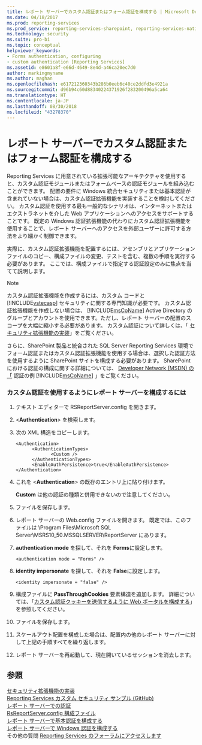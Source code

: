 ```yaml
---
title: レポート サーバーでカスタム認証またはフォーム認証を構成する | Microsoft Docs
ms.date: 04/18/2017
ms.prod: reporting-services
ms.prod_service: reporting-services-sharepoint, reporting-services-native
ms.technology: security
ms.suite: pro-bi
ms.topic: conceptual
helpviewer_keywords:
- Forms authentication, configuring
- custom authentication [Reporting Services]
ms.assetid: e8601a8f-e66d-4649-8e4d-a46ca20ec7d0
author: markingmyname
ms.author: maghan
ms.openlocfilehash: e617212360343b286b0eeb6c40ce2ddfd3e4921a
ms.sourcegitcommit: d96b94c60d88340224371926f283200496a5ca64
ms.translationtype: HT
ms.contentlocale: ja-JP
ms.lasthandoff: 08/30/2018
ms.locfileid: "43278370"
---
```

# <a name="configure-custom-or-forms-authentication-on-the-report-server"></a>レポート サーバーでカスタム認証またはフォーム認証を構成する

Reporting Services に用意されている拡張可能なアーキテクチャを使用すると、カスタム認証モジュールまたはフォームベースの認証モジュールを組み込むことができます。 配置の要件に Windows 統合セキュリティまたは基本認証が含まれていない場合は、カスタム認証拡張機能を実装することを検討してください。 カスタム認証を使用する最も一般的なシナリオは、インターネットまたはエクストラネットを介した Web アプリケーションへのアクセスをサポートすることです。 既定の Windows 認証拡張機能の代わりにカスタム認証拡張機能を使用することで、レポート サーバーへのアクセスを外部ユーザーに許可する方法をより細かく制御できます。  

実際に、カスタム認証拡張機能を配置するには、アセンブリとアプリケーション ファイルのコピー、構成ファイルの変更、テストを含む、複数の手順を実行する必要があります。 ここでは、構成ファイルで指定する認証設定のみに焦点を当てて説明します。  

> [!NOTE]
>  カスタム認証拡張機能を作成するには、カスタム コードと [!INCLUDE[vstecasp](../../includes/vstecasp-md.md)] セキュリティに関する専門知識が必要です。 カスタム認証拡張機能を作成しない場合は、 [!INCLUDE[msCoName](../../includes/msconame-md.md)] Active Directory のグループとアカウントを使用できます。ただし、レポート サーバーの配置のスコープを大幅に縮小する必要があります。 カスタム認証について詳しくは、「 [セキュリティ拡張機能の実装](../../reporting-services/extensions/security-extension/implementing-a-security-extension.md)」をご覧ください。

さらに、SharePoint 製品と統合された SQL Server Reporting Services 環境でフォーム認証またはカスタム認証拡張機能を使用する場合は、選択した認証方法を使用するように SharePoint サイトを構成する必要があります。 SharePoint における認証の構成に関する詳細については、 [Developer Network (MSDN) の「](http://go.microsoft.com/fwlink/?LinkId=115575) 認証の例 [!INCLUDE[msCoName](../../includes/msconame-md.md)] 」をご覧ください。



### <a name="to-configure-a-report-server-to-use-custom-authentication"></a>カスタム認証を使用するようにレポート サーバーを構成するには

1.  テキスト エディターで RSReportServer.config を開きます。

2.  \<**Authentication**> を検索します。

3.  次の XML 構造をコピーします。

    ```
    <Authentication>
          <AuthenticationTypes>
                 <Custom />
          </AuthenticationTypes>
          <EnableAuthPersistence>true</EnableAuthPersistence>
    </Authentication>
    ```

4.  これを \<**Authentication**> の既存のエントリ上に貼り付けます。

     **Custom** は他の認証の種類と併用できないので注意してください。

5.  ファイルを保存します。

6.  レポート サーバーの Web.config ファイルを開きます。 既定では、このファイルは \Program Files\Microsoft SQL Server\MSRS10_50.MSSQLSERVER\ReportServer にあります。

7.  **authentication mode** を探して、それを **Forms**に設定します。

    ```
    <authentication mode = "Forms" />
    ```

8.  **identity impersonate** を探して、それを **False**に設定します。

    ```
    <identity impersonate = "false" />  
    ```
9. 構成ファイルに **PassThroughCookies** 要素構造を追加します。 詳細については、「[カスタム認証クッキーを送信するように Web ポータルを構成する](../../reporting-services/security/configure-the-web-portal-to-pass-custom-authentication-cookies.md)」を参照してください。
  
10. ファイルを保存します。  
  
11. スケールアウト配置を構成した場合は、配置内の他のレポート サーバーに対して上記の手順すべてを繰り返します。  
  
12. レポート サーバーを再起動して、現在開いているセッションを消去します。  

## <a name="see-also"></a>参照

[セキュリティ拡張機能の実装](../../reporting-services/extensions/security-extension/implementing-a-security-extension.md)  
[Reporting Services カスタム セキュリティ サンプル (GitHub)](https://github.com/Microsoft/Reporting-Services/tree/master/CustomSecuritySample)  
[レポート サーバーでの認証](../../reporting-services/security/authentication-with-the-report-server.md)   
[RsReportServer.config 構成ファイル](../../reporting-services/report-server/rsreportserver-config-configuration-file.md)   
[レポート サーバーで基本認証を構成する](../../reporting-services/security/configure-basic-authentication-on-the-report-server.md)   
[レポート サーバーで Windows 認証を構成する](../../reporting-services/security/configure-windows-authentication-on-the-report-server.md)  
その他の質問 [Reporting Services のフォーラムにアクセスします](http://go.microsoft.com/fwlink/?LinkId=620231)

